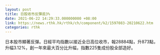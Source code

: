 ```yaml
---
layout: post
title: 日股收市反彈逾3%
date: 2021-06-22 14:29:33.000000000 +08:00
link: https://news.rthk.hk/rthk/ch/component/k2/1597083-20210622.htm
categories: rthk
---
```


日本股市顯著反彈。日經平均指數以接近全日高位收市，報28884點，升873點，升幅3.12%，創一年來最大百分比升幅，指數225隻成份股全部造好。
